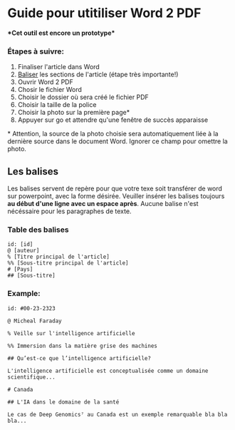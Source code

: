 # Guide pour utitiliser Word 2 PDF

**\*Cet outil est encore un prototype\***

### Étapes à suivre:

1. Finaliser l'article dans Word
2. [Baliser](#les-balises) les sections de l'article (étape très importante!)
3. Ouvrir Word 2 PDF
4. Chosir le fichier Word
5. Choisir le dossier où sera créé le fichier PDF
6. Choisir la taille de la police
7. Choisir la photo sur la première page\*
8. Appuyer sur go et attendre qu'une fenêtre de succès apparaisse

\* Attention, la source de la photo choisie sera automatiquement liée à la dernière source dans le document Word. Ignorer ce champ pour omettre la photo.

## Les balises
Les balises servent de repère pour que votre texe soit transférer de word sur powerpoint, avec la forme désirée. Veuiller insérer les balises toujours **au début d'une ligne avec un espace après**. Aucune balise n'est nécéssaire pour les paragraphes de texte.

### Table des balises
```text
id: [id]
@ [auteur]
% [Titre principal de l'article]
%% [Sous-titre principal de l'article]
# [Pays]
## [Sous-titre]
```
### Example:
```text
id: #00-23-2323

@ Micheal Faraday

% Veille sur l'intelligence artificielle

%% Immersion dans la matière grise des machines

## Qu’est-ce que l’intelligence artificielle?

L'intelligence artificielle est conceptualisée comme un domaine scientifique...

# Canada

## L'IA dans le domaine de la santé

Le cas de Deep Genomics⁷ au Canada est un exemple remarquable bla bla bla...
```
